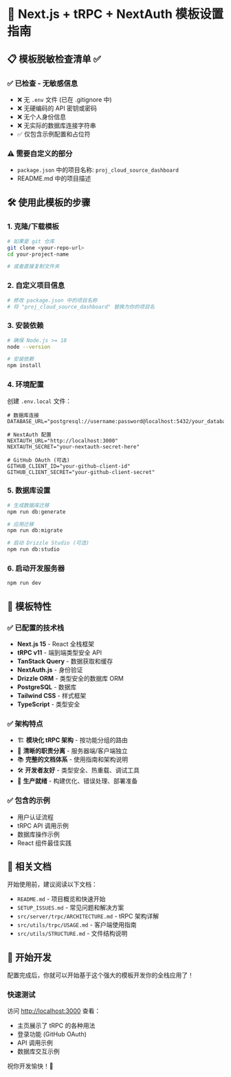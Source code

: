 # 🚀 Next.js + tRPC + NextAuth 模板设置指南

## 📋 模板脱敏检查清单 ✅

### ✅ 已检查 - 无敏感信息

- ❌ 无 `.env` 文件 (已在 .gitignore 中)
- ❌ 无硬编码的 API 密钥或密码
- ❌ 无个人身份信息
- ❌ 无实际的数据库连接字符串
- ✅ 仅包含示例配置和占位符

### ⚠️ 需要自定义的部分

- `package.json` 中的项目名称: `proj_cloud_source_dashboard`
- README.md 中的项目描述

## 🛠️ 使用此模板的步骤

### 1. 克隆/下载模板

```bash
# 如果是 git 仓库
git clone <your-repo-url>
cd your-project-name

# 或者直接复制文件夹
```

### 2. 自定义项目信息

```bash
# 修改 package.json 中的项目名称
# 将 "proj_cloud_source_dashboard" 替换为你的项目名
```

### 3. 安装依赖

```bash
# 确保 Node.js >= 18
node --version

# 安装依赖
npm install
```

### 4. 环境配置

创建 `.env.local` 文件：

```env
# 数据库连接
DATABASE_URL="postgresql://username:password@localhost:5432/your_database"

# NextAuth 配置
NEXTAUTH_URL="http://localhost:3000"
NEXTAUTH_SECRET="your-nextauth-secret-here"

# GitHub OAuth (可选)
GITHUB_CLIENT_ID="your-github-client-id"
GITHUB_CLIENT_SECRET="your-github-client-secret"
```

### 5. 数据库设置

```bash
# 生成数据库迁移
npm run db:generate

# 应用迁移
npm run db:migrate

# 启动 Drizzle Studio (可选)
npm run db:studio
```

### 6. 启动开发服务器

```bash
npm run dev
```

## 🎯 模板特性

### ✅ 已配置的技术栈

- **Next.js 15** - React 全栈框架
- **tRPC v11** - 端到端类型安全 API
- **TanStack Query** - 数据获取和缓存
- **NextAuth.js** - 身份验证
- **Drizzle ORM** - 类型安全的数据库 ORM
- **PostgreSQL** - 数据库
- **Tailwind CSS** - 样式框架
- **TypeScript** - 类型安全

### ✅ 架构特点

- 🏗️ **模块化 tRPC 架构** - 按功能分组的路由
- 🎯 **清晰的职责分离** - 服务器端/客户端独立
- 📚 **完整的文档体系** - 使用指南和架构说明
- 🛠️ **开发者友好** - 类型安全、热重载、调试工具
- 🚀 **生产就绪** - 构建优化、错误处理、部署准备

### ✅ 包含的示例

- 用户认证流程
- tRPC API 调用示例
- 数据库操作示例
- React 组件最佳实践

## 📖 相关文档

开始使用前，建议阅读以下文档：

- `README.md` - 项目概览和快速开始
- `SETUP_ISSUES.md` - 常见问题和解决方案
- `src/server/trpc/ARCHITECTURE.md` - tRPC 架构详解
- `src/utils/trpc/USAGE.md` - 客户端使用指南
- `src/utils/STRUCTURE.md` - 文件结构说明

## 🎉 开始开发

配置完成后，你就可以开始基于这个强大的模板开发你的全栈应用了！

### 快速测试

访问 [http://localhost:3000](http://localhost:3000) 查看：

- 主页展示了 tRPC 的各种用法
- 登录功能 (GitHub OAuth)
- API 调用示例
- 数据库交互示例

祝你开发愉快！🚀
